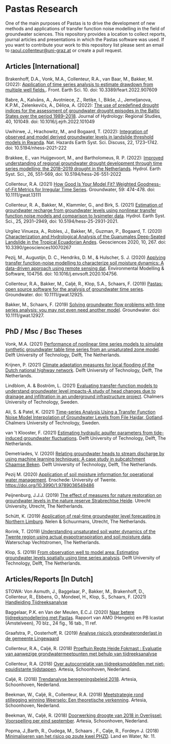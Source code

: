 # Pastas Research
One of the main purposes of Pastas is to drive the development of new methods and applications of transfer function noise modelling in the field of groundwater sciences. This repository provides a location to collect reports, journal articles and presentations in which the Pastas software was used. If you want to contribute your work to this repository list please sent an email to raoul.collenteur@uni-graz.at or create a pull request.

Articles [International]
------------------------

Brakenhoff, D.A., Vonk, M.A., Collenteur, R.A., van Baar, M., Bakker, M. (2022): [Application of time series analysis to estimate drawdown from multiple well fields.](https://www.frontiersin.org/articles/10.3389/feart.2022.907609/full). Front. Earth Sci. 10. doi: 10.3389/feart.2022.907609

Babre, A., Kalvāns, A., Avotniece, Z., Retiķe, I., Bikše, J., Jemeljanova, K.P.M., Zelenkevičs, A., Dēliņa, A. (2022): [The use of predefined drought indices for the assessment of groundwater drought episodes in the Baltic States over the period 1989–2018](https://www.sciencedirect.com/science/article/pii/S2214581822000623). Journal of Hydrology: Regional Studies, 40, 101049. doi: 10.1016/j.ejrh.2022.101049

Uwihirwe, J., Hrachowitz, M., and Bogaard, T. (2022): [Integration of observed and model derived groundwater levels in landslide threshold models in Rwanda](https://nhess.copernicus.org/preprints/nhess-2021-222/). Nat. Hazards Earth Syst. Sci. Discuss, 22, 1723–1742. doi: 10.5194/nhess-2021-222

Brakkee, E., van Huijgevoort, M., and Bartholomeus, R. P. (2022): [Improved understanding of regional groundwater drought development through time series modelling: the 2018–2019 drought in the Netherlands](https://hess.copernicus.org/articles/26/551/2022/hess-26-551-2022.html). Hydrol. Earth Syst. Sci., 26, 551–569, doi: 10.5194/hess-26-551-2022

Collenteur, R.A. (2021) [How Good Is Your Model Fit? Weighted Goodness-of-Fit Metrics for Irregular Time Series](https://ngwa.onlinelibrary.wiley.com/doi/epdf/10.1111/gwat.13111). Groundwater, 59: 474-478. doi: 10.1111/gwat.13111

Collenteur, R. A., Bakker, M., Klammler, G., and Birk, S. (2021) [Estimation of groundwater recharge from groundwater levels using nonlinear transfer function noise models and comparison to lysimeter data](https://hess.copernicus.org/articles/25/2931/2021/). Hydrol. Earth Syst. Sci., 25, 2931–2949, doi: 10.5194/hess-25-2931-2021.

Urgilez Vinueza, A., Robles, J., Bakker, M., Guzman, P., Bogaard, T. (2020) [Characterization and Hydrological Analysis of the Guarumales Deep-Seated Landslide in the Tropical Ecuadorian Andes](https://www.mdpi.com/2076-3263/10/7/267). Geosciences 2020, 10, 267. doi: 10.3390/geosciences10070267

Pezij, M., Augustijn, D. C., Hendriks, D. M., & Hulscher, S. J. (2020) [Applying transfer function-noise modelling to characterize soil moisture dynamics: A data-driven approach using remote sensing dat](https://www.sciencedirect.com/science/article/pii/S1364815220300876#fig1). Environmental Modelling & Software, 104756. doi: 10.1016/j.envsoft.2020.104756.

Collenteur, R.A., Bakker, M., Caljé, R., Klop, S.A., Schaars, F. (2019) [Pastas: open source software for the analysis of groundwater time series](https://ngwa.onlinelibrary.wiley.com/doi/abs/10.1111/gwat.12925). Groundwater. doi: 10.1111/gwat.12925.

Bakker, M., Schaars, F. (2019) [Solving groundwater flow problems with time series analysis: you may not even need another model](https://ngwa.onlinelibrary.wiley.com/doi/abs/10.1111/gwat.12927). Groundwater. doi: 10.1111/gwat.12927.

PhD / Msc / Bsc Theses
--------------
Vonk, M.A. (2021) [Performance of nonlinear time series models to simulate synthetic groundwater table time series from an unsaturated zone model](https://repository.tudelft.nl/islandora/object/uuid:36191e86-d81e-464f-94ab-b573d95c99ab?collection=education). Delft University of Technology, Delft, The Netherlands.

Krijnen, P. (2021) [Climate adaptation measures for local flooding of the Dutch national highway network](https://repository.tudelft.nl/islandora/object/uuid:541f8bb1-d35e-4291-ba81-c8a834826f28). Delft University of Technology, Delft, The Netherlands.

Lindblom, A. & Boström, L. (2021) [Evaluating transfer-function models to understand groundwater level impacts-A study of head changes due to drainage and infiltration in an underground infrastructure project](https://hdl.handle.net/20.500.12380/302874). Chalmers University of Technology, Sweden.

Ali, S. & Patel, K. (2021) [Time-series Analysis Using a Transfer Function Noise Model Interpolation of Groundwater Levels from File Hajdar, Gotland](https://hdl.handle.net/20.500.12380/302911). Chalmers University of Technology, Sweden.

van 't Klooster, F. (2021) [Estimating hydraulic aquifer parameters from tide-induced groundwater fluctuations](http://resolver.tudelft.nl/uuid:1a46b29d-7264-4248-bec6-a50156ef3f82). Delft University of Technology, Delft, The Netherlands.

Demetriades, V. (2020) [Relating groundwater heads to stream discharge by using machine learning techniques: A case study in subcatchment Chaamse Beken](http://resolver.tudelft.nl/uuid:d0847ad1-2ba5-49ca-80a9-7b5ca07bf0cd). Delft University of Technology, Delft, The Netherlands.

Pezij M. (2020) [Application of soil moisture information for operational water management](https://ris.utwente.nl/ws/portalfiles/portal/167919982/Pezij_dissertation_final.pdf). Enschede: University of Twente. https://doi.org/10.3990/1.9789036549486

Peijnenburg, J.J.J. (2019) [The effect of measures for nature restoration on groundwater levels in the nature reserve Strabrechtse Heide](https://dspace.library.uu.nl/handle/1874/393820). Utrecht University, Utrecht, The Netherlands.

Schütt, K. (2019) [Application of real-time groundwater level forecasting in Northern Limburg](https://github.com/nens/pastas-realtime/blob/master/Documentation/Pastas_realtime_toepassing_Noord_Limburg.pdf). Nelen & Schuurmans, Utrecht, The Netherlands.

Rorink, T. (2019) [Understanding unsaturated soil water dynamics of the Twente region using actual evapotranspiration and soil moisture data](https://essay.utwente.nl/80223/1/Rorink-Thorvald-Hoofdverslag.pdf). Waterschap Vechtstromen, The Netherlands.

Klop, S. (2019) [From observation well to model area: Estimating groundwater levels spatially using time series analysis](http://resolver.tudelft.nl/uuid:362f6b0f-b3aa-41c6-b47e-b625c963d8a0). Delft University of Technology, Delft, The Netherlands.

Articles/Reports [In Dutch]
-------------------
STOWA: Von Asmuth, J., Baggelaar, P., Bakker, M., Brakenhoff, D., Collenteur, R., Ebbens, O., Mondeel, H., Klop, S., Schaars, F. (2021) [Handleiding Tijdreeksanalyse](https://www.stowa.nl/sites/default/files/assets/PUBLICATIES/Publicaties%202021/STOWA%202021%2032%20Handleiding%20tijdreeksanalyse.pdf)

Baggelaar, P.K. en Van der Meulen, E.C.J. (2020) [Naar betere tijdreeksmodellering met Pastas](https://edepot.wur.nl/521117). Rapport van AMO (Hengelo) en PB Icastat (Amstelveen), 70 blz., 24 fig., 16 tab., 11 ref.

Graafstra, P., Oosterhoff, R. (2019) [Analyse risico’s grondwateronderlast in de gemeente Lingewaard](https://www.lingewaard.nl/mgd/files/rapportage_lokale_stresstest.pdf)

Collenteur, R.A., Caljé, R. (2018) [Proeftuin Regte Heide Fokmast : Evaluatie van aanwezige grondwatermeetpunten met behulp van tijdreeksanalyse](https://library.wur.nl/WebQuery/hydrotheek/2251236)

Collenteur, R.A. (2018) [Over autocorrelatie van tijdreeksmoddellen met niet-equidistante tijdstappen](http://www.artesia-water.nl/wp-content/uploads/Autocorrelatie_niet_gelijke_tijdstappen.pdf). Artesia, Schoonhoven, Nederland.

Caljé, R. (2018) [Trendanalyse beregeningsbeleid 2018](http://onderzoeksbank.brabant.nl/onderzoeksbank/onderzoek/evaluatie-beregeningsbeleid-trendanalyse-beregeningsbeleid-2018). Artesia, Schoonhoven, Nederland.

Beekman, W., Caljé, R., Collenteur, R.A. (2018) [Meetstrategie rond stillegging winning Weerselo: Een theoretische verkenning](http://edepot.wur.nl/464397). Artesia, Schoonhoven, Nederland.

Beekman, W., Caljé, R. (2018) [Doorwerking droogte van 2018 in Overijssel: Voorspelling per eind september](http://edepot.wur.nl/464068). Artesia, Schoonhoven, Nederland.

Popma, J.,Barth, R., Oudega, M., Schaars , F., Calje, R., Fordeyn J. (2018) [Minimaliseren van het risico op zoute kwel PHZD](http://www.wiertsema.nl/resources/site1/General/Artikel_Land_en_Water.pdf). Land en Water, Nr. 11.
